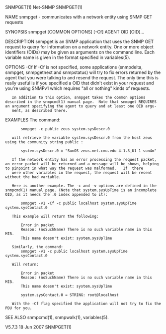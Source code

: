 SNMPGET(1)                                                                                         Net-SNMP                                                                                        SNMPGET(1)



NAME
       snmpget - communicates with a network entity using SNMP GET requests

SYNOPSIS
       snmpget [COMMON OPTIONS] [-Cf] AGENT OID [OID]...

DESCRIPTION
       snmpget  is  an  SNMP  application  that uses the SNMP GET request to query for information on a network entity.  One or more object identifiers (OIDs) may be given as arguments on the command line.
       Each variable name is given in the format specified in variables(5).

OPTIONS
       -Cf     If -Cf is not specified, some applications (snmpdelta, snmpget, snmpgetnext and snmpstatus) will try to fix errors returned by the agent that you were talking to and resend the request.  The
               only time this is really useful is if you specified a OID that didn't exist in your request and you're using SNMPv1 which requires "all or nothing" kinds of requests.

       In addition to this option, snmpget takes the common options described in the snmpcmd(1) manual page.  Note that snmpget REQUIRES an argument specifying the agent to query and at least one OID argu-
       ment, as described there.

EXAMPLES
       The command:

           snmpget -c public zeus system.sysDescr.0

       will retrieve the variable system.sysDescr.0 from the host zeus using the community string public :

           system.sysDescr.0 = "SunOS zeus.net.cmu.edu 4.1.3_U1 1 sun4m"

       If the network entity has an error processing the request packet, an error packet will be returned and a message will be shown, helping to pinpoint in what way the request was malformed.   If  there
       were other variables in the request, the request will be resent without the bad variable.

       Here is another example. The -c and -v options are defined in the snmpcmd(1) manual page. (Note that system.sysUpTime is an incomplete OID, as it needs the .0 index appended to it):

           snmpget -v1 -Cf -c public localhost system.sysUpTime system.sysContact.0

       This example will return the following:

           Error in packet
           Reason: (noSuchName) There is no such variable name in this MIB.
           This name doesn't exist: system.sysUpTime

       Similarly, the command:
           snmpget -v1 -c public localhost system.sysUpTime system.sysContact.0

       Will return:

           Error in packet
           Reason: (noSuchName) There is no such variable name in this MIB.
           This name doesn't exist: system.sysUpTime

           system.sysContact.0 = STRING: root@localhost

       With the -Cf flag specified the application will not try to fix the PDU for you.

SEE ALSO
       snmpcmd(1), snmpwalk(1), variables(5).



V5.7.3                                                                                           18 Jun 2007                                                                                       SNMPGET(1)
